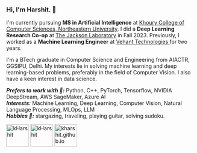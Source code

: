 ### Hi, I'm Harshit. 👋

I'm currently pursuing **MS in Artificial Intelligence** at [Khoury College of Computer Sciences, Northeastern University](https://www.khoury.northeastern.edu/). I did a **Deep Learning Research Co-op** at [The Jackson Laboratory](https://www.jax.org/) in Fall 2023. Previously, I worked as a **Machine Learning Engineer** at [Vehant Technologies ](https://www.vehant.com/) for two years.

I'm a BTech graduate in Computer Science and Engineering from AIACTR, GGSIPU, Delhi. My interests lie in solving machine learning and deep learning-based problems, preferably in the field of Computer Vision. I also have a keen interest in data science.

***Prefers to work with 🌱:*** Python, C++, PyTorch, Tensorflow, NVIDIA DeepStream, AWS SageMaker, Azure AI   
***Interests:*** Machine Learning, Deep Learning, Computer Vision, Natural Language Processing, MLOps, LLM  
***Hobbies 🔭:*** stargazing, traveling, playing guitar, solving sudoku. 


<p align="left"> 
<a href="https://linkedin.com/in/kharshit" target="blank"><img align="center" src="https://www.vectorlogo.zone/logos/linkedin/linkedin-tile.svg" alt="kHarshit" height="60" width="60" /></a>
<a href="https://stackoverflow.com/users/6210807/kharshit" target="blank"><img align="center" src="https://upload.wikimedia.org/wikipedia/commons/thumb/e/ef/Stack_Overflow_icon.svg/768px-Stack_Overflow_icon.svg.png" alt="kHarshit" height="60" width="60" /></a>
<a href="https://kharshit.github.io/" target="blank"><img align="center" src="https://kharshit.github.io/img/favicon_files/favicon-96x96.png" alt="kharshit.github.io" height="60" width="60" /></a>
</p>

<!--
**kHarshit/kHarshit** is a ✨ _special_ ✨ repository because its `README.md` (this file) appears on your GitHub profile.

Here are some ideas to get you started:

- 🔭 I’m currently working on ...
- 🌱 I’m currently learning ...
- 👯 I’m looking to collaborate on ...
- 🤔 I’m looking for help with ...
- 💬 Ask me about ...
- 📫 How to reach me: ...
- 😄 Pronouns: ...
- ⚡ Fun fact: ...
-->
